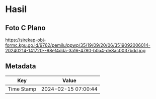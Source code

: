 # Hasil

## Foto C Plano

https://sirekap-obj-formc.kpu.go.id/9762/pemilu/ppwp/35/19/09/20/06/3519092006014-20240214-141720--98ef4dda-3a16-4780-b0a4-de8ac0037bdd.jpg


## Metadata

| Key        | Value               |
| ---------- | ------------------- |
| Time Stamp | 2024-02-15 07:00:44 |



